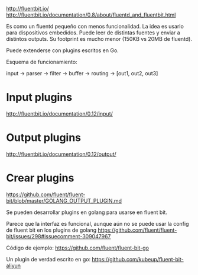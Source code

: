 http://fluentbit.io/
http://fluentbit.io/documentation/0.8/about/fluentd_and_fluentbit.html

Es como un fluentd pequeño con menos funcionalidad.
La idea es usarlo para dispositivos embedidos.
Puede leer de distintas fuentes y enviar a distintos outputs.
Su footprint es mucho menor (150KB vs 20MB de fluentd).

Puede extenderse con plugins escritos en Go.


Esquema de funcionamiento:

input -> parser -> filter -> buffer -> routing -> [out1, out2, out3]


# Input plugins
http://fluentbit.io/documentation/0.12/input/

# Output plugins
http://fluentbit.io/documentation/0.12/output/


# Crear plugins
https://github.com/fluent/fluent-bit/blob/master/GOLANG_OUTPUT_PLUGIN.md

Se pueden desarrollar plugins en golang para usarse en fluent bit.

Parece que la interfaz es funcional, aunque aún no se puede usar la config de fluent bit en los plugins de golang
https://github.com/fluent/fluent-bit/issues/298#issuecomment-309047967

Código de ejemplo:
https://github.com/fluent/fluent-bit-go

Un plugin de verdad escrito en go:
https://github.com/kubeup/fluent-bit-aliyun
